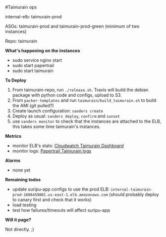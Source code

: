 #Taimurain ops

internal-elb: taimurain-prod

ASGs: taimurain-prod and taimurain-prod-green (minimum of two instances)

Repo: taimurain

**What's happening on the instances**
- sudo service nginx start
- sudo start papertrail
- sudo start taimurain


**To Deploy**

1. From taimurain-repo, run `./release.sh`. Travis will build the debian package with python code and configs, upload to S3.
2. From `packer-templates` and run `taimurain/build_taimurain.sh` to build the AMI (git pulled?)
3. Create launch configuration: `sanders create` 
4. Deploy as usual: `sanders deploy`, `confirm` and `sunset`
5. use `sanders monitor` to check that the instances are attached to the ELB, this takes some time  taimurain's instances. 


**Metrics**
- monitor ELB's stats: [Cloudwatch Taimurain Dashboard](https://console.aws.amazon.com/cloudwatch/home?region=us-east-1#dashboards:name=Taimurain-ELB)
- monitor logs: [Papertrail Taimurain logs](https://papertrailapp.com/groups/1334064/events?q=program%3Ataimurain)


**Alarms**
- none yet


**Remaining todos**
- update suripu-app configs to use the prod ELB: `internal-taimurain-prod-1606459001.us-east-1.elb.amazonaws.com`
(should probably deploy to canary first and check that it works)
- load testing
- test how failures/timeouts will affect suripu-app


**Will it page?**

Not directly. ;)
